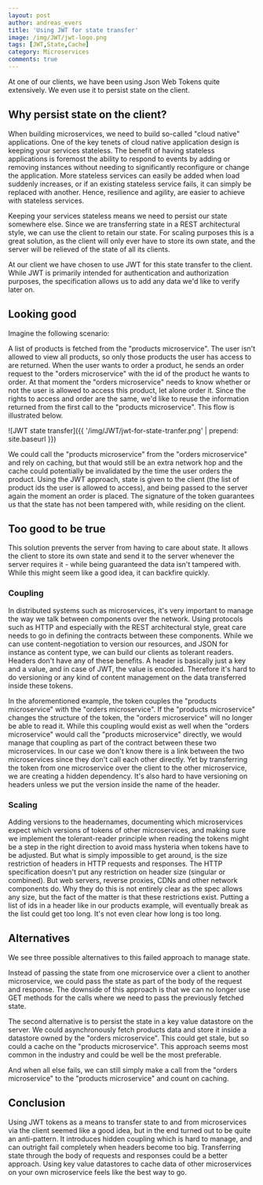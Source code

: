 ```yaml
---
layout: post
author: andreas_evers
title: 'Using JWT for state transfer'
image: /img/JWT/jwt-logo.png
tags: [JWT,State,Cache]
category: Microservices
comments: true
---
```


At one of our clients, we have been using Json Web Tokens quite extensively.
We even use it to persist state on the client.

## Why persist state on the client?

When building microservices, we need to build so-called "cloud native" applications.
One of the key tenets of cloud native application design is keeping your services stateless.
The benefit of having stateless applications is foremost the ability to respond to events by adding or removing instances without needing to significantly reconfigure or change the application.
More stateless services can easily be added when load suddenly increases, or if an existing stateless service fails, it can simply be replaced with another.
Hence, resilience and agility, are easier to achieve with stateless services.

Keeping your services stateless means we need to persist our state somewhere else.
Since we are transferring state in a REST architectural style, we can use the client to retain our state.
For scaling purposes this is a great solution, as the client will only ever have to store its own state, and the server will be relieved of the state of all its clients.

At our client we have chosen to use JWT for this state transfer to the client.
While JWT is primarily intended for authentication and authorization purposes, the specification allows us to add any data we'd like to verify later on.

## Looking good

Imagine the following scenario:

A list of products is fetched from the "products microservice".
The user isn't allowed to view all products, so only those products the user has access to are returned.
When the user wants to order a product, he sends an order request to the "orders microservice" with the id of the product he wants to order.
At that moment the "orders microservice" needs to know whether or not the user is allowed to access this product, let alone order it.
Since the rights to access and order are the same, we'd like to reuse the information returned from the first call to the "products microservice".
This flow is illustrated below.

![JWT state transfer]({{ '/img/JWT/jwt-for-state-tranfer.png' | prepend: site.baseurl }})

We could call the "products microservice" from the "orders microservice" and rely on caching, but that would still be an extra network hop and the cache could potentially be invalidated by the time the user orders the product.
Using the JWT approach, state is given to the client (the list of product ids the user is allowed to access), and being passed to the server again the moment an order is placed.
The signature of the token guarantees us that the state has not been tampered with, while residing on the client.

## Too good to be true

This solution prevents the server from having to care about state.
It allows the client to store its own state and send it to the server whenever the server requires it - while being guaranteed the data isn't tampered with.
While this might seem like a good idea, it can backfire quickly.

### Coupling

In distributed systems such as microservices, it's very important to manage the way we talk between components over the network.
Using protocols such as HTTP and especially with the REST architectural style, great care needs to go in defining the contracts between these components.
While we can use content-negotiation to version our resources, and JSON for instance as content type, we can build our clients as tolerant readers.
Headers don't have any of these benefits.
A header is basically just a key and a value, and in case of JWT, the value is encoded.
Therefore it's hard to do versioning or any kind of content management on the data transferred inside these tokens.

In the aforementioned example, the token couples the "products microservice" with the "orders microservice".
If the "products microservice" changes the structure of the token, the "orders microservice" will no longer be able to read it.
While this coupling would exist as well when the "orders microservice" would call the "products microservice" directly, we would manage that coupling as part of the contract between these two microservices.
In our case we don't know there is a link between the two microservices since they don't call each other directly.
Yet by transferring the token from one microservice over the client to the other microservice, we are creating a hidden dependency.
It's also hard to have versioning on headers unless we put the version inside the name of the header.

### Scaling

Adding versions to the headernames, documenting which microservices expect which versions of tokens of other microservices, and making sure we implement the tolerant-reader principle when reading the tokens might be a step in the right direction to avoid mass hysteria when tokens have to be adjusted.
But what is simply impossible to get around, is the size restriction of headers in HTTP requests and responses.
The HTTP specification doesn't put any restriction on header size (singular or combined).
But web servers, reverse proxies, CDNs and other network components do.
Why they do this is not entirely clear as the spec allows any size, but the fact of the matter is that these restrictions exist.
Putting a list of ids in a header like in our products example, will eventually break as the list could get too long.
It's not even clear how long is too long.

## Alternatives

We see three possible alternatives to this failed approach to manage state.

Instead of passing the state from one microservice over a client to another microservice, we could pass the state as part of the body of the request and response.
The downside of this approach is that we can no longer use GET methods for the calls where we need to pass the previously fetched state.

The second alternative is to persist the state in a key value datastore on the server.
We could asynchronously fetch products data and store it inside a datastore owned by the "orders microservice".
This could get stale, but so could a cache on the "products microservice".
This approach seems most common in the industry and could be well be the most preferable.

And when all else fails, we can still simply make a call from the "orders microservice" to the "products microservice" and count on caching.

## Conclusion

Using JWT tokens as a means to transfer state to and from microservices via the client seemed like a good idea, but in the end turned out to be quite an anti-pattern.
It introduces hidden coupling which is hard to manage, and can outright fail completely when headers become too big.
Transferring state through the body of requests and responses could be a better approach.
Using key value datastores to cache data of other microservices on your own microservice feels like the best way to go.
